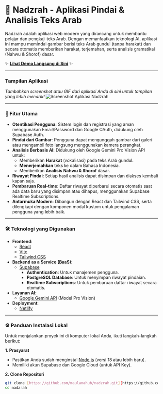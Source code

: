 # 📖 Nadzrah - Aplikasi Pindai & Analisis Teks Arab

Nadzrah adalah aplikasi web modern yang dirancang untuk membantu pelajar dan pengkaji teks Arab. Dengan memanfaatkan teknologi AI, aplikasi ini mampu memindai gambar berisi teks Arab gundul (tanpa harakat) dan secara otomatis memberikan harakat, terjemahan, serta analisis gramatikal (Nahwu & Shorof) dasar.

✨ **[Lihat Demo Langsung di Sini](https://nadzrah.netlify.app)** ✨

---

### Tampilan Aplikasi

*Tambahkan screenshot atau GIF dari aplikasi Anda di sini untuk tampilan yang lebih menarik!*
![Screenshot Aplikasi Nadzrah](https://imgur.com/QoftTyE)

---

### 🚀 Fitur Utama

-   **Otentikasi Pengguna**: Sistem login dan registrasi yang aman menggunakan Email/Password dan Google OAuth, didukung oleh Supabase Auth.
-   **Pindai dari Gambar**: Pengguna dapat mengunggah gambar dari galeri atau mengambil foto langsung menggunakan kamera perangkat.
-   **Analisis Berbasis AI**: Didukung oleh Google Gemini Pro Vision API untuk:
    -   Memberikan **Harakat** (vokalisasi) pada teks Arab gundul.
    -   **Menerjemahkan** teks ke dalam Bahasa Indonesia.
    -   Memberikan **Analisis Nahwu & Shorof** dasar.
-   **Riwayat Pindai**: Setiap hasil analisis dapat disimpan dan diakses kembali kapan saja.
-   **Pembaruan Real-time**: Daftar riwayat diperbarui secara otomatis saat ada data baru yang disimpan atau dihapus, menggunakan Supabase Realtime Subscriptions.
-   **Antarmuka Modern**: Dibangun dengan React dan Tailwind CSS, serta dilengkapi dengan komponen modal kustom untuk pengalaman pengguna yang lebih baik.

---

### 🛠️ Teknologi yang Digunakan

-   **Frontend**:
    -   [React](https://reactjs.org/)
    -   [Vite](https://vitejs.dev/)
    -   [Tailwind CSS](https://tailwindcss.com/)
-   **Backend as a Service (BaaS)**:
    -   [Supabase](https://supabase.io/)
        -   **Authentication**: Untuk manajemen pengguna.
        -   **PostgreSQL Database**: Untuk menyimpan riwayat pindaian.
        -   **Realtime Subscriptions**: Untuk pembaruan daftar riwayat secara otomatis.
-   **Layanan AI**:
    -   [Google Gemini API](https://ai.google.dev/) (Model Pro Vision)
-   **Deployment**:
    -   [Netlify](https://www.netlify.com/)

---

### ⚙️ Panduan Instalasi Lokal

Untuk menjalankan proyek ini di komputer lokal Anda, ikuti langkah-langkah berikut:

**1. Prasyarat**
-   Pastikan Anda sudah menginstal [Node.js](https://nodejs.org/) (versi 18 atau lebih baru).
-   Memiliki akun Supabase dan Google Cloud (untuk API Key).

**2. Clone Repositori**
```bash
git clone [https://github.com/maulanahub/nadzrah.git](https://github.com/maulanahub/nadzrah.git)
cd nadzrah